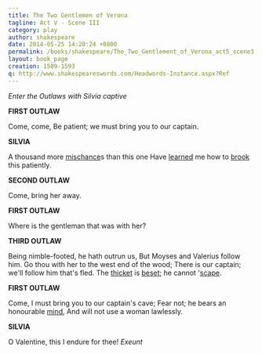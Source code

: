 ```yaml
---
title: The Two Gentlemen of Verona
tagline: Act V - Scene III
category: play
author: shakespeare
date: 2014-05-25 14:20:24 +0800
permalink: /books/shakespeare/The_Two_Gentlement_of_Verona_act5_scene3.html
layout: book_page
creation: 1589-1593
q: http://www.shakespeareswords.com/Headwords-Instance.aspx?Ref
---
```


_Enter the Outlaws with Silvia captive_

**FIRST OUTLAW**

Come, come,
Be patient; we must bring you to our captain.



**SILVIA**

A thousand more [mischance][2]s than this one
Have [learned][1] me how to [brook][3] this patiently.

[1]: {{page.q}}=19111 "learn (v.) 1:  teach, instruct [not a regional dialect usage as in modern English]"
[2]: {{page.q}}=10451 "mischance (n.):  misfortune, calamity, mishap"
[3]: {{page.q}}=1819 "brook (v.) 1:  endure, tolerate, put up with"


**SECOND OUTLAW**

Come, bring her away.



**FIRST OUTLAW**

Where is the gentleman that was with her?



**THIRD OUTLAW**

Being nimble-footed, he hath outrun us,
But Moyses and Valerius follow him.
Go thou with her to the west end of the wood;
There is our captain; we'll follow him that's fled.
The [thicket][6] is [beset][4]; he cannot '[scape][5].

[4]: {{page.q}}=1680 "beset (v.):  set upon, assail, besiege"
[5]: {{page.q}}=14263 "scape, 'scape (v.):  escape, avoid"
[6]: {{page.q}}=6244 "thicket (n.):  densely wooded area"


**FIRST OUTLAW**

Come, I must bring you to our captain's cave;
Fear not; he bears an honourable [mind][7],
And will not use a woman lawlessly.

[7]: {{page.q}}=11037 "mind (n.) 3:  character, disposition, spirit"


**SILVIA**

O Valentine, this I endure for thee!
_Exeunt_

